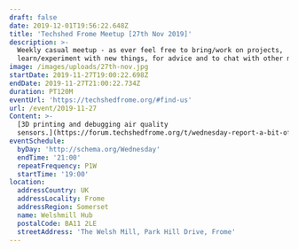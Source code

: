 ```yaml
---
draft: false
date: 2019-12-01T19:56:22.648Z
title: 'Techshed Frome Meetup [27th Nov 2019]'
description: >-
  Weekly casual meetup - as ever feel free to bring/work on projects,
  learn/experiment with new things, for advice and to chat with other members.
image: /images/uploads/27th-nov.jpg
startDate: 2019-11-27T19:00:22.698Z
endDate: 2019-11-27T21:00:22.734Z
duration: PT120M
eventUrl: 'https://techshedfrome.org/#find-us'
url: /event/2019-11-27
Content: >-
  [3D printing and debugging air quality
  sensors.](https://forum.techshedfrome.org/t/wednesday-report-a-bit-of-a-backlog/75/3)
eventSchedule:
  byDay: 'http://schema.org/Wednesday'
  endTime: '21:00'
  repeatFrequency: P1W
  startTime: '19:00'
location:
  addressCountry: UK
  addressLocality: Frome
  addressRegion: Somerset
  name: Welshmill Hub
  postalCode: BA11 2LE
  streetAddress: 'The Welsh Mill, Park Hill Drive, Frome'
---
```


